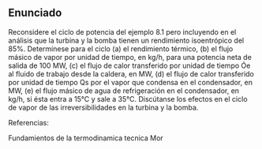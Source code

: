 ## Enunciado


Reconsidere el ciclo de potencia del ejemplo 8.1 pero incluyendo en el análisis que la turbina y la bomba tienen un rendi­miento isoentrópico del 85%. Determínese para el ciclo (a) el rendimiento térmico, (b) el flujo másico de vapor por unidad de tiempo, en kg/h, para una potencia neta de salida de 100 MW, (c) el flujo de calor transferido por unidad de tiempo Óe al fluido de trabajo desde la caldera, en MW, (d) el flujo de calor transferido por unidad de tiempo Qs por el vapor que condensa en el condensador, en MW, (e) el flujo másico de agua de refrigeración en el condensador, en kg/h, si ésta entra a 15°C y sale a 35°C. Discútanse los efectos en el ciclo de vapor de las irreversibilidades en la turbina y la bomba.





Referencias:


Fundamientos de la termodinamica tecnica Mor
